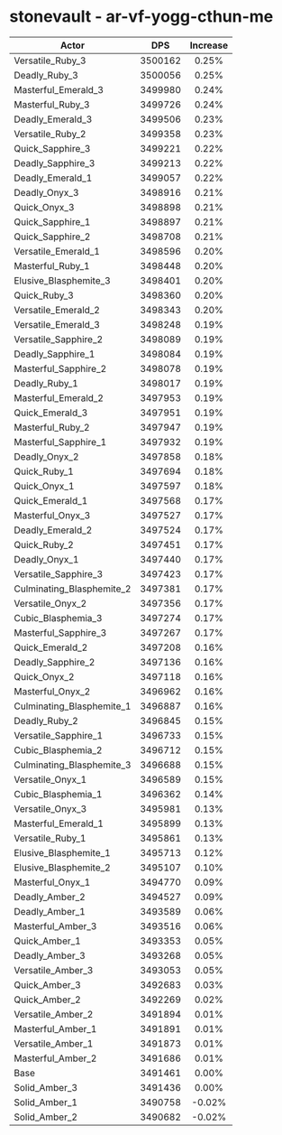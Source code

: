 # stonevault - ar-vf-yogg-cthun-me
| Actor | DPS | Increase |
|---|:---:|:---:|
|Versatile_Ruby_3|3500162|0.25%|
|Deadly_Ruby_3|3500056|0.25%|
|Masterful_Emerald_3|3499980|0.24%|
|Masterful_Ruby_3|3499726|0.24%|
|Deadly_Emerald_3|3499506|0.23%|
|Versatile_Ruby_2|3499358|0.23%|
|Quick_Sapphire_3|3499221|0.22%|
|Deadly_Sapphire_3|3499213|0.22%|
|Deadly_Emerald_1|3499057|0.22%|
|Deadly_Onyx_3|3498916|0.21%|
|Quick_Onyx_3|3498898|0.21%|
|Quick_Sapphire_1|3498897|0.21%|
|Quick_Sapphire_2|3498708|0.21%|
|Versatile_Emerald_1|3498596|0.20%|
|Masterful_Ruby_1|3498448|0.20%|
|Elusive_Blasphemite_3|3498401|0.20%|
|Quick_Ruby_3|3498360|0.20%|
|Versatile_Emerald_2|3498343|0.20%|
|Versatile_Emerald_3|3498248|0.19%|
|Versatile_Sapphire_2|3498089|0.19%|
|Deadly_Sapphire_1|3498084|0.19%|
|Masterful_Sapphire_2|3498078|0.19%|
|Deadly_Ruby_1|3498017|0.19%|
|Masterful_Emerald_2|3497953|0.19%|
|Quick_Emerald_3|3497951|0.19%|
|Masterful_Ruby_2|3497947|0.19%|
|Masterful_Sapphire_1|3497932|0.19%|
|Deadly_Onyx_2|3497858|0.18%|
|Quick_Ruby_1|3497694|0.18%|
|Quick_Onyx_1|3497597|0.18%|
|Quick_Emerald_1|3497568|0.17%|
|Masterful_Onyx_3|3497527|0.17%|
|Deadly_Emerald_2|3497524|0.17%|
|Quick_Ruby_2|3497451|0.17%|
|Deadly_Onyx_1|3497440|0.17%|
|Versatile_Sapphire_3|3497423|0.17%|
|Culminating_Blasphemite_2|3497381|0.17%|
|Versatile_Onyx_2|3497356|0.17%|
|Cubic_Blasphemia_3|3497274|0.17%|
|Masterful_Sapphire_3|3497267|0.17%|
|Quick_Emerald_2|3497208|0.16%|
|Deadly_Sapphire_2|3497136|0.16%|
|Quick_Onyx_2|3497118|0.16%|
|Masterful_Onyx_2|3496962|0.16%|
|Culminating_Blasphemite_1|3496887|0.16%|
|Deadly_Ruby_2|3496845|0.15%|
|Versatile_Sapphire_1|3496733|0.15%|
|Cubic_Blasphemia_2|3496712|0.15%|
|Culminating_Blasphemite_3|3496688|0.15%|
|Versatile_Onyx_1|3496589|0.15%|
|Cubic_Blasphemia_1|3496362|0.14%|
|Versatile_Onyx_3|3495981|0.13%|
|Masterful_Emerald_1|3495899|0.13%|
|Versatile_Ruby_1|3495861|0.13%|
|Elusive_Blasphemite_1|3495713|0.12%|
|Elusive_Blasphemite_2|3495107|0.10%|
|Masterful_Onyx_1|3494770|0.09%|
|Deadly_Amber_2|3494527|0.09%|
|Deadly_Amber_1|3493589|0.06%|
|Masterful_Amber_3|3493516|0.06%|
|Quick_Amber_1|3493353|0.05%|
|Deadly_Amber_3|3493268|0.05%|
|Versatile_Amber_3|3493053|0.05%|
|Quick_Amber_3|3492683|0.03%|
|Quick_Amber_2|3492269|0.02%|
|Versatile_Amber_2|3491894|0.01%|
|Masterful_Amber_1|3491891|0.01%|
|Versatile_Amber_1|3491873|0.01%|
|Masterful_Amber_2|3491686|0.01%|
|Base|3491461|0.00%|
|Solid_Amber_3|3491436|0.00%|
|Solid_Amber_1|3490758|-0.02%|
|Solid_Amber_2|3490682|-0.02%|
